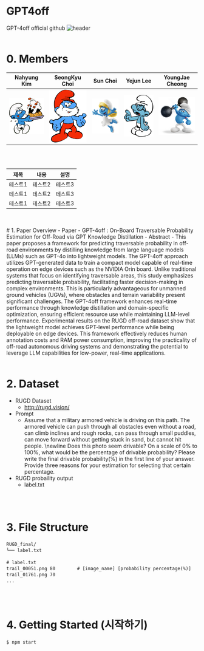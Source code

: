 # GPT4off
GPT-4off official github
![header](https://capsule-render.vercel.app/api?type=waving&color=auto&height=300&section=header&text=GPT-4off&fontSize=90)
<br/>
<br/>

# 0. Members
| Nahyung Kim | SeongKyu Choi | Sun Choi | Yejun Lee | YoungJae Cheong |
|:------:|:------:|:------:|:------:|:------:|
| <img src="https://github.com/VIPLabGachon/GPT4off/blob/sun/readme_images/smurf_nahy.png?raw=true" alt="김나형" width="150"> | <img src="https://github.com/VIPLabGachon/GPT4off/blob/sun/readme_images/smurf_seong.png?raw=true" alt="최성규" width="150"> | <img src="https://github.com/VIPLabGachon/GPT4off/blob/sun/readme_images/smurf_sun.png?raw=true" alt="최선" width="150"> | <img src="https://github.com/VIPLabGachon/GPT4off/blob/sun/readme_images/smurf_yej.png?raw=true" alt="이예준" width="150"> | <img src="https://github.com/VIPLabGachon/GPT4off/blob/sun/readme_images/smurf_young.jpeg?raw=true" alt="정영재" width="150"> |
<br/>
<br/>

|제목|내용|설명|
|------|---|---|
|테스트1|테스트2|테스트3|
|테스트1|테스트2|테스트3|
|테스트1|테스트2|테스트3|
<br/>
<br/>
# 1. Paper Overview
- Paper
    - GPT-4off : On-Board Traversable Probability Estimation for Off-Road via GPT Knowledge Distillation
- Abstract
    - This paper proposes a framework for predicting traversable probability in off-road environments by distilling knowledge from large language models (LLMs) such as GPT-4o into lightweight models. The GPT-4off approach utilizes GPT-generated data to train a compact model capable of real-time operation on edge devices such as the NVIDIA Orin board. Unlike traditional systems that focus on identifying traversable areas, this study emphasizes predicting traversable probability, facilitating faster decision-making in complex environments. This is particularly advantageous for unmanned ground vehicles (UGVs), where obstacles and terrain variability present significant challenges. The GPT-4off framework enhances real-time performance through knowledge distillation and domain-specific optimization, ensuring efficient resource use while maintaining LLM-level performance. Experimental results on the RUGD off-road dataset show that the lightweight model achieves GPT-level performance while being deployable on edge devices. This framework effectively reduces human annotation costs and RAM power consumption, improving the practicality of off-road autonomous driving systems and demonstrating the potential to leverage LLM capabilities for low-power, real-time applications.
<br/>
<br/>

# 2. Dataset
- RUGD Dataset
    - http://rugd.vision/ 
- Prompt
    - Assume that a military armored vehicle is driving on this path. The armored vehicle can push through all obstacles even without a road, can climb inclines and rough rocks, can pass through small puddles, can move forward without getting stuck in sand, but cannot hit people. \newline Does this photo seem drivable? On a scale of 0\% to 100\%, what would be the percentage of drivable probability? Please write the final drivable probability(\%) in the first line of your answer. Provide three reasons for your estimation for selecting that certain percentage.
- RUGD probaility output
    - label.txt
<br/>
<br/>

# 3. File Structure
```plaintext
RUGD_final/
└── label.txt

# label.txt
trail_00051.png	80        # [image_name] [probability percentage(%)]
trail_01761.png	70
...
```
<br/>
<br/>

# 4. Getting Started (시작하기)
```bash
$ npm start
```
